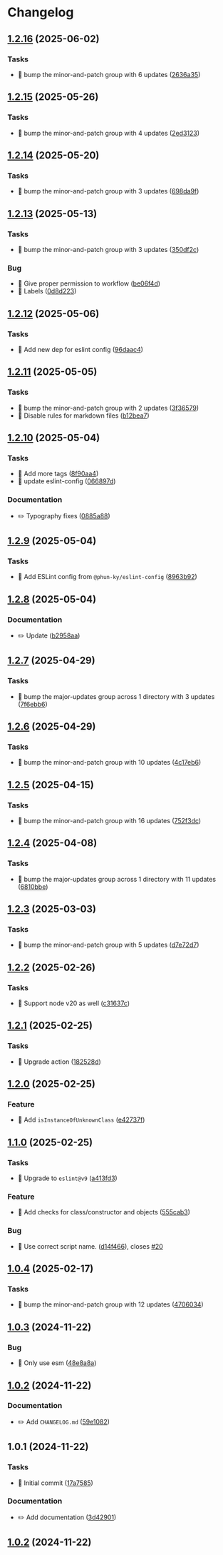 # Changelog

## [1.2.16](https://github.com/phun-ky/typeof/compare/1.2.15...1.2.16) (2025-06-02)

### Tasks

* 🤖 bump the minor-and-patch group with 6 updates ([2636a35](https://github.com/phun-ky/typeof/commit/2636a35b9b85c5886c83c6a43d7558b70060f162))

## [1.2.15](https://github.com/phun-ky/typeof/compare/1.2.14...1.2.15) (2025-05-26)

### Tasks

* 🤖 bump the minor-and-patch group with 4 updates ([2ed3123](https://github.com/phun-ky/typeof/commit/2ed3123f7649e451c6971e18f3a2b5630873ff37))

## [1.2.14](https://github.com/phun-ky/typeof/compare/1.2.13...1.2.14) (2025-05-20)

### Tasks

* 🤖 bump the minor-and-patch group with 3 updates ([698da9f](https://github.com/phun-ky/typeof/commit/698da9f94bdc0fdd344820547634d141d8978db3))

## [1.2.13](https://github.com/phun-ky/typeof/compare/1.2.12...1.2.13) (2025-05-13)

### Tasks

* 🤖 bump the minor-and-patch group with 3 updates ([350df2c](https://github.com/phun-ky/typeof/commit/350df2c2f683ce7e44246084fbed6f409718f353))

### Bug

* 🐛 Give proper permission to workflow ([be06f4d](https://github.com/phun-ky/typeof/commit/be06f4d820564387905a5116f4219f8adf46fef8))
* 🐛 Labels ([0d8d223](https://github.com/phun-ky/typeof/commit/0d8d2236320f197a395f8454ccf90be4170cfad2))

## [1.2.12](https://github.com/phun-ky/typeof/compare/1.2.11...1.2.12) (2025-05-06)

### Tasks

* 🤖 Add new dep for eslint config ([96daac4](https://github.com/phun-ky/typeof/commit/96daac4f11ba28f16ef915de5c400a7d26ac208a))

## [1.2.11](https://github.com/phun-ky/typeof/compare/1.2.10...1.2.11) (2025-05-05)

### Tasks

* 🤖 bump the minor-and-patch group with 2 updates ([3f36579](https://github.com/phun-ky/typeof/commit/3f36579c7461e8e2562982fa3571aead4a669ecd))
* 🤖 Disable rules for markdown files ([b12bea7](https://github.com/phun-ky/typeof/commit/b12bea7b41023cb7482a4fb2e280385dcd8d9b0b))

## [1.2.10](https://github.com/phun-ky/typeof/compare/1.2.9...1.2.10) (2025-05-04)

### Tasks

* 🤖 Add more tags ([8f90aa4](https://github.com/phun-ky/typeof/commit/8f90aa411b07dcbcfda087ced140d4032c14f955))
* 🤖 update eslint-config ([066897d](https://github.com/phun-ky/typeof/commit/066897d08910d7046293da2a66faea7096fa2ade))

### Documentation

* ✏️ Typography fixes ([0885a88](https://github.com/phun-ky/typeof/commit/0885a88eca32c3aac312900b41a49cde2527e72a))

## [1.2.9](https://github.com/phun-ky/typeof/compare/1.2.8...1.2.9) (2025-05-04)

### Tasks

* 🤖 Add ESLint config from `@phun-ky/eslint-config` ([8963b92](https://github.com/phun-ky/typeof/commit/8963b9247ad7a7b67aef1d5a84939df3c9d893c8))

## [1.2.8](https://github.com/phun-ky/typeof/compare/1.2.7...1.2.8) (2025-05-04)

### Documentation

* ✏️ Update ([b2958aa](https://github.com/phun-ky/typeof/commit/b2958aae0fafa18bc0a45e93624732d45028d4d7))

## [1.2.7](https://github.com/phun-ky/typeof/compare/1.2.6...1.2.7) (2025-04-29)

### Tasks

* 🤖 bump the major-updates group across 1 directory with 3 updates ([7f6ebb6](https://github.com/phun-ky/typeof/commit/7f6ebb6deb29408d847be1144a665d4741785ff6))

## [1.2.6](https://github.com/phun-ky/typeof/compare/1.2.5...1.2.6) (2025-04-29)

### Tasks

* 🤖 bump the minor-and-patch group with 10 updates ([4c17eb6](https://github.com/phun-ky/typeof/commit/4c17eb63096e16ac4166fa21ad18c4b934d3a562))

## [1.2.5](https://github.com/phun-ky/typeof/compare/1.2.4...1.2.5) (2025-04-15)

### Tasks

* 🤖 bump the minor-and-patch group with 16 updates ([752f3dc](https://github.com/phun-ky/typeof/commit/752f3dcb54e19f9f087ffd9804b11b2fb04588d0))

## [1.2.4](https://github.com/phun-ky/typeof/compare/1.2.3...1.2.4) (2025-04-08)

### Tasks

* 🤖 bump the major-updates group across 1 directory with 11 updates ([6810bbe](https://github.com/phun-ky/typeof/commit/6810bbe9bc78c162827314e025073f7341326310))

## [1.2.3](https://github.com/phun-ky/typeof/compare/1.2.2...1.2.3) (2025-03-03)


### Tasks

* 🤖 bump the minor-and-patch group with 5 updates ([d7e72d7](https://github.com/phun-ky/typeof/commit/d7e72d7a7d70d26eefd4d1b734bb8aae983f309c))

## [1.2.2](https://github.com/phun-ky/typeof/compare/1.2.1...1.2.2) (2025-02-26)


### Tasks

* 🤖 Support node v20 as well ([c31637c](https://github.com/phun-ky/typeof/commit/c31637c8a0152bdce1e02454c2d12eb7298e6924))

## [1.2.1](https://github.com/phun-ky/typeof/compare/1.2.0...1.2.1) (2025-02-25)


### Tasks

* 🤖 Upgrade action ([182528d](https://github.com/phun-ky/typeof/commit/182528d35698cc094bc82722a0b33d7d9a5184b4))

## [1.2.0](https://github.com/phun-ky/typeof/compare/1.1.0...1.2.0) (2025-02-25)


### Feature

* 🎸 Add `isInstanceOfUnknownClass` ([e42737f](https://github.com/phun-ky/typeof/commit/e42737fedeabc04c1a88c718b7be63b68cf0c77b))

## [1.1.0](https://github.com/phun-ky/typeof/compare/1.0.4...1.1.0) (2025-02-25)


### Tasks

* 🤖 Upgrade to `eslint@v9` ([a413fd3](https://github.com/phun-ky/typeof/commit/a413fd34acd5982ae7f553003ac76e6a03c1a1c0))


### Feature

* 🎸 Add checks for class/constructor and objects ([555cab3](https://github.com/phun-ky/typeof/commit/555cab3a6cf5d31121222ec2a8f857b6f58779a0))


### Bug

* 🐛 Use correct script name. ([d14f466](https://github.com/phun-ky/typeof/commit/d14f4662e97fc4fd37d42d1364242e4d0be2bd7e)), closes [#20](https://github.com/phun-ky/typeof/issues/20)

## [1.0.4](https://github.com/phun-ky/typeof/compare/1.0.3...1.0.4) (2025-02-17)


### Tasks

* 🤖 bump the minor-and-patch group with 12 updates ([4706034](https://github.com/phun-ky/typeof/commit/47060348ba3fc5d0f571d19cf54d22af560e81e2))

## [1.0.3](https://github.com/phun-ky/typeof/compare/1.0.2...1.0.3) (2024-11-22)


### Bug

* 🐛 Only use esm ([48e8a8a](https://github.com/phun-ky/typeof/commit/48e8a8a2f2b171783e2ee4e95d76087190b0848b))

## [1.0.2](https://github.com/phun-ky/typeof/compare/1.0.1...1.0.2) (2024-11-22)


### Documentation

* ✏️ Add `CHANGELOG.md` ([59e1082](https://github.com/phun-ky/typeof/commit/59e10827419c6cca8bc0e66f3ffc7a13dc7964fd))

## 1.0.1 (2024-11-22)


### Tasks

* 🤖 Initial commit ([17a7585](https://github.com/phun-ky/typeof/commit/17a75858a358523cac891db146df4ef15e816e3b))


### Documentation

* ✏️ Add documentation ([3d42901](https://github.com/phun-ky/typeof/commit/3d429016e809d4c3e1ca5badbb9330c8af6eb231))
## [1.0.2](https://github.com/phun-ky/typeof/compare/1.0.1...1.0.2) (2024-11-22)
